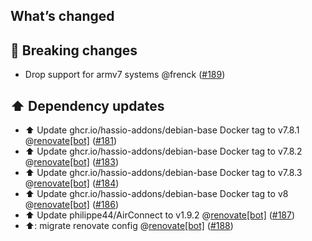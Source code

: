 ## What’s changed

## 🚨 Breaking changes

- Drop support for armv7 systems @frenck ([#189](https://github.com/hassio-addons/addon-airsonos/pull/189))

## ⬆️ Dependency updates

- ⬆️ Update ghcr.io/hassio-addons/debian-base Docker tag to v7.8.1 @[renovate[bot]](https://github.com/apps/renovate) ([#181](https://github.com/hassio-addons/addon-airsonos/pull/181))
- ⬆️ Update ghcr.io/hassio-addons/debian-base Docker tag to v7.8.2 @[renovate[bot]](https://github.com/apps/renovate) ([#183](https://github.com/hassio-addons/addon-airsonos/pull/183))
- ⬆️ Update ghcr.io/hassio-addons/debian-base Docker tag to v7.8.3 @[renovate[bot]](https://github.com/apps/renovate) ([#184](https://github.com/hassio-addons/addon-airsonos/pull/184))
- ⬆️ Update ghcr.io/hassio-addons/debian-base Docker tag to v8 @[renovate[bot]](https://github.com/apps/renovate) ([#186](https://github.com/hassio-addons/addon-airsonos/pull/186))
- ⬆️ Update philippe44/AirConnect to v1.9.2 @[renovate[bot]](https://github.com/apps/renovate) ([#187](https://github.com/hassio-addons/addon-airsonos/pull/187))
- ⬆️: migrate renovate config @[renovate[bot]](https://github.com/apps/renovate) ([#188](https://github.com/hassio-addons/addon-airsonos/pull/188))
